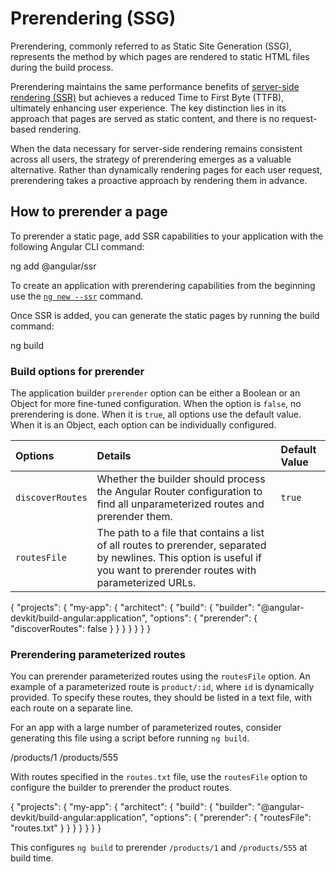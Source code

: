 # Prerendering (SSG)

Prerendering, commonly referred to as Static Site Generation (SSG), represents the method by which pages are rendered to static HTML files during the build process.

Prerendering maintains the same performance benefits of [server-side rendering (SSR)](guide/ssr#why-use-server-side-rendering) but achieves a reduced Time to First Byte (TTFB), ultimately enhancing user experience. The key distinction lies in its approach that pages are served as static content, and there is no request-based rendering.

When the data necessary for server-side rendering remains consistent across all users, the strategy of prerendering emerges as a valuable alternative. Rather than dynamically rendering pages for each user request, prerendering takes a proactive approach by rendering them in advance.

## How to prerender a page

To prerender a static page, add SSR capabilities to your application with the following Angular CLI command:

<docs-code language="shell">

ng add @angular/ssr

</docs-code>

<div class="alert is-helpful">

To create an application with prerendering capabilities from the beginning use the [`ng new --ssr`](tools/cli/setup-local) command.

</div>

Once SSR is added, you can generate the static pages by running the build command:

<docs-code language="shell">

ng build

</docs-code>

### Build options for prerender

The application builder `prerender` option can be either a Boolean or an Object for more fine-tuned configuration.
When the option is `false`, no prerendering is done. When it is `true`, all options use the default value. When it is an Object, each option can be individually configured.

| Options          | Details                                                                                                                                                                   | Default Value |
| :--------------- | :------------------------------------------------------------------------------------------------------------------------------------------------------------------------ | :------------ |
| `discoverRoutes` | Whether the builder should process the Angular Router configuration to find all unparameterized routes and prerender them.                                                | `true`        |
| `routesFile`     | The path to a file that contains a list of all routes to prerender, separated by newlines. This option is useful if you want to prerender routes with parameterized URLs. |               |

<docs-code language="json">

{
  "projects": {
    "my-app": {
      "architect": {
        "build": {
          "builder": "@angular-devkit/build-angular:application",
          "options": {
            "prerender": {
              "discoverRoutes": false
            }
          }
        }
      }
    }
  }
}

</docs-code>

### Prerendering parameterized routes

You can prerender parameterized routes using the `routesFile` option. An example of a parameterized route is `product/:id`, where `id` is dynamically provided. To specify these routes, they should be listed in a text file, with each route on a separate line.

For an app with a large number of parameterized routes, consider generating this file using a script before running `ng build`.

<docs-code header="routes.txt" language="text">

/products/1
/products/555

</docs-code>

With routes specified in the `routes.txt` file, use the `routesFile` option to configure the builder to prerender the product routes.

<docs-code language="json">

{
  "projects": {
    "my-app": {
      "architect": {
        "build": {
          "builder": "@angular-devkit/build-angular:application",
          "options": {
            "prerender": {
              "routesFile": "routes.txt"
            }
          }
        }
      }
    }
  }
}

</docs-code>

This configures `ng build` to prerender `/products/1` and `/products/555` at build time.
